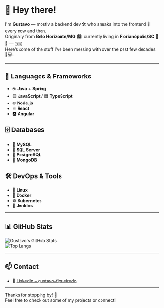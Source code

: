 # 👋 Hey there!

I'm **Gustavo** — mostly a backend dev 🛠️ who sneaks into the frontend 🎨 every now and then.  
Originally from **Belo Horizonte/MG** 🏙️, currently living in **Florianópolis/SC** 🌴🌊 — 🇧🇷  
Here’s some of the stuff I’ve been messing with over the past few decades 🧠💻:

---

## 🚀 Languages & Frameworks
- ☕ **Java** + **Spring**
- 🟨 **JavaScript** / 🟦 **TypeScript**
- 🌐 **Node.js**
- ⚛️ **React**
- 🅰️ **Angular**

## 🗄️ Databases
- 🐬 **MySQL**
- 🧱 **SQL Server**
- 🐘 **PostgreSQL**
- 🍃 **MongoDB**

## 🛠️ DevOps & Tools
- 🐧 **Linux**
- 🐳 **Docker**
- ☸️ **Kubernetes**
- 🔧 **Jenkins**

---

## 📊 GitHub Stats

![Gustavo's GitHub Stats](https://github-readme-stats.vercel.app/api?username=gustavo-figueiredo&show_icons=true&theme=github_dark&hide_title=true)  
![Top Langs](https://github-readme-stats.vercel.app/api/top-langs/?username=gustavo-figueiredo&layout=compact&theme=github_dark)

---

## 📫 Contact

- 💼 [LinkedIn – gustavo-figueiredo](https://www.linkedin.com/in/gustavo-figueiredo/)

---

Thanks for stopping by! 🚀  
Feel free to check out some of my projects or connect!
